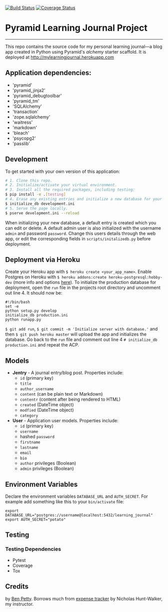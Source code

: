 [![Build Status](https://travis-ci.org/benpetty/Learning-Journal.svg?branch=security)](https://travis-ci.org/benpetty/Learning-Journal) [![Coverage Status](https://coveralls.io/repos/github/benpetty/Learning-Journal/badge.svg?branch=security)](https://coveralls.io/github/benpetty/Learning-Journal?branch=security)

# **Pyramid Learning Journal Project**

***

This repo contains the source code for my personal learning journal—a blog app created in Python using Pyramid's *alchemy* starter scaffold. It is deployed at http://mylearningjournal.herokuapp.com

## Application dependencies:

- 'pyramid'
- 'pyramid_jinja2'
- 'pyramid_debugtoolbar'
- 'pyramid_tm'
- 'SQLAlchemy'
- 'transaction'
- 'zope.sqlalchemy'
- 'waitress'
- 'markdown'
- 'bleach'
- 'psycopg2'
- 'passlib'

## Development

To get started with your own version of this application:
```bash
# 1. Clone this repo.
# 2. Initialize/activate your virtual environment.
# 3. Install all the required packages, including testing:
$ pip install -e .[testing]
# 4. Erase any existing entries and initialize a new database for your local environment:
$ initialize_db development.ini
# 5. Serve the page locally.
$ pserve development.ini --reload
```

When initializing your new database, a default entry is created which you can edit or delete. A default admin user is also initialized with the username `admin` and password `password`. Change this users details through the web app, or edit the corresponding fields in `scripts/initalizedb.py` before deployment.

## Deployment via Heroku

Create your Heroku app with `$ heroku create <your_app_name>`.  Enable Postgres on Heroku with `$ heroku addons:create heroku-postgresql:hobby-dev` (more info and options [here](https://devcenter.heroku.com/articles/heroku-postgresql#create-a-new-database)). To initialize the production database for deployment, open the `run` file in the projects root directory and uncomment out line 4. It should now be:

```
#!/bin/bash
set -e
python setup.py develop
initialize_db production.ini
python runapp.py
```

`$ git add run`, `$ git commit -m 'Initialize server with database.'` and then `$ git push heroku master` will upload the app and initializes the database. Go back to the `run` file and comment out line 4 `# initialize_db production.ini` and repeat the ACP.

## Models

- **Jentry** - A journal entry/blog post. Properties include: 
  - `id` (primary key)
  - `title`
  - `author_username`
  - `content` (can be plain text or Markdown)
  - `contentr` (content after being rendered to HTML)
  - `created` (DateTime object)
  - `modfied` (DateTime object)
  - `category`
- **User** - Application user models. Properties include:
  - `id` (primary key)
  - `username`
  - hashed `password`
  - `firstname`
  - `lastname`
  - `email`
  - `bio`
  - `author` privileges (Boolean)
  - `admin` privileges (Boolean)

## Environment Variables

Declare the environment variables `DATABASE_URL` and `AUTH_SECRET`. For example add something like this to your `bin/activate` file:

```
export DATABASE_URL="postgres://username@localhost:5432/learning_journal"
export AUTH_SECRET="potato"
```

## Testing

### Testing Dependencies

- Pytest
- Coverage
- Tox


## Credits

by [Ben Petty](https://github.com/benpetty). Borrows much from [expense tracker](https://github.com/nhuntwalker/expense_tracker) by Nicholas Hunt-Walker, my instructor.